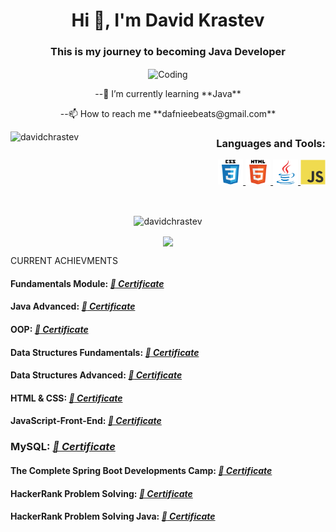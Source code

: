 <h1 align="center">Hi 👋, I'm David Krastev</h1>
<h3 align="center">This is my journey to becoming Java Developer</h3>
<p align="center"> <img align="center" alt="Coding" width="500" src="https://camo.githubusercontent.com/c1dcb74cc1c1835b1d716f5051499a2814c683c806b15f04b0eba492863703e9/68747470733a2f2f63646e2e6472696262626c652e636f6d2f75736572732f3733303730332f73637265656e73686f74732f363538313234332f6176656e746f2e676966"> </p>


<p align="center">--🌱 I’m currently learning **Java**</p>
<p align="center">--📫 How to reach me **dafnieebeats@gmail.com**</p>


<p align="center">
<p align="left"><img align="left" src="https://github-readme-stats.vercel.app/api/top-langs?username=davidchrastev&show_icons=true&locale=en&layout=compact" alt="davidchrastev" /></p>

<h3 align="right">Languages and Tools:</h3>
<p align="right"> <a href="https://www.w3schools.com/css/" target="_blank" rel="noreferrer"> <img src="https://raw.githubusercontent.com/devicons/devicon/master/icons/css3/css3-original-wordmark.svg" alt="css3" width="40" height="40"/> </a> <a href="https://www.w3.org/html/" target="_blank" rel="noreferrer"> <img src="https://raw.githubusercontent.com/devicons/devicon/master/icons/html5/html5-original-wordmark.svg" alt="html5" width="40" height="40"/> </a> <a href="https://www.java.com" target="_blank" rel="noreferrer"> <img src="https://raw.githubusercontent.com/devicons/devicon/master/icons/java/java-original.svg" alt="java" width="40" height="40"/> </a> 
<a href="" target="_blank" rel="noreferrer"> <img src="https://raw.githubusercontent.com/devicons/devicon/master/icons/javascript/javascript-original.svg" alt="javascript" width="40" height="40"/> </a>

<p>
&nbsp;&nbsp;&nbsp;&nbsp;
&nbsp;&nbsp;&nbsp;&nbsp;
</p>
<p align="center">
  <img align="center" src="https://github-readme-stats.vercel.app/api?username=davidchrastev&show_icons=true&locale=en" alt="davidchrastev">
</p>


<p align="center">
<img align="center" src="https://streak-stats.demolab.com?user=davidchrastev">
</p>


CURRENT ACHIEVMENTS
#### Fundamentals Module: *[:page_facing_up: Certificate](https://softuni.bg/certificates/details/151462/2c0b01f2)*

#### Java Advanced: *[:page_facing_up: Certificate](https://softuni.bg/certificates/details/145783/14eb78d1)*

#### OOP: *[:page_facing_up: Certificate](https://softuni.bg/certificates/details/145783/14eb78d1)*

#### Data Structures Fundamentals: *[:page_facing_up: Certificate](https://softuni.bg/certificates/details/145783/14eb78d1)*

#### Data Structures Advanced: *[:page_facing_up: Certificate](https://softuni.bg/certificates/details/153733/9800767d)*

#### HTML & CSS: *[:page_facing_up: Certificate](https://softuni.bg/certificates/details/163274/475c9693)*

#### JavaScript-Front-End: *[:page_facing_up: Certificate](https://softuni.bg/certificates/details/168279/cc9537ce)*

### MySQL: *[:page_facing_up: Certificate](https://softuni.bg/certificates/details/172313/49d809e3)*

#### The Complete Spring Boot Developments Camp: *[:page_facing_up: Certificate](https://www.udemy.com/certificate/UC-2a39e00a-817b-4f3b-a303-5d7590f2620b/)*

#### HackerRank Problem Solving: *[:page_facing_up: Certificate](https://www.hackerrank.com/certificates/28c16ffd9ab0)*

#### HackerRank Problem Solving Java: *[:page_facing_up: Certificate](https://www.hackerrank.com/certificates/d9296b360d37)*


